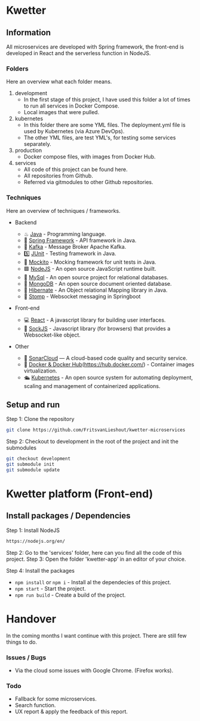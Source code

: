 # Kwetter

## Information

All microservices are developed with Spring framework, the front-end is developed in React and the serverless function in NodeJS.

### Folders

Here an overview what each folder means.

1. development
    - In the first stage of this project, I have used this folder a lot of times to run all services in Docker Compose.
    - Local images that were pulled.
2. kubernetes
    - In this folder there are some YML files. The deployment.yml file is used by Kubernetes (via Azure DevOps).
    - The other YML files, are test YML's, for testing some services separately.
3. production
    - Docker compose files, with images from Docker Hub.
4. services
    - All code of this project can be found here. 
    - All repositories from Github.
    - Referred via gitmodules to other Github repositories.

### Techniques

Here an overview of techniques / frameworks.

* Backend
    - ♨ [Java](https://www.java.com/nl/) - Programming language.
    - 🍃 [Spring Framework](https://spring.io/) - API framework in Java.
    - 🔱 [Kafka](https://kafka.apache.org/) - Message Broker Apache Kafka.
    - 5️⃣ [JUnit](https://junit.org/junit5/) - Testing framework in Java.
    - 🐒 [Mockito](https://site.mockito.org/) - Mocking framework for unit tests in Java.
    - 🟩 [NodeJS](https://nodejs.org/en/) -  An open source JavaScript runtime built.
    - 🐬 [MySql](https://www.mysql.com/) - An open source project for relational databases.
    - 🌿 [MongoDB](https://www.mongodb.com/) - An open source document oriented database.
    - 📕 [Hibernate](https://hibernate.org/) - An Object relational Mapping library in Java.
    - 📩 [Stomp](https://spring.io/guides/gs/messaging-stomp-websocket/) - Websocket messaging in Springboot

* Front-end
    - 💻 [React](https://reactjs.org/) - A javascript library for building user interfaces.
    - 🧦 [SockJS](https://www.npmjs.com/package/sockjs) - Javascript library (for browsers) that provides a Websocket-like object.

* Other
    - 🐝 [SonarCloud](https://sonarcloud.io/) — A cloud-based code quality and security service.
    - 🐳 [Docker & Docker Hub](https://www.docker.com/)(https://hub.docker.com/) - Container images virtualization. 
    - 🛳 [Kubernetes](https://kubernetes.io/) - An open source system for automating deployment, scaling and management of containerized applications.


## Setup and run
Step 1: Clone the repository

```sh
git clone https://github.com/FritsvanLieshout/kwetter-microservices
```

Step 2:  Checkout to development in the root of the project and init the submodules

```sh
git checkout development
git submodule init
git submodule update
```

# Kwetter platform (Front-end)

## Install packages / Dependencies
Step 1: Install NodeJS

```sh
https://nodejs.org/en/
```

Step 2: Go to the 'services' folder, here can you find all the code of this project.
Step 3: Open the folder 'kwetter-app' in an editor of your choice.

Step 4: Install the packages

- `npm install` or `npm i` - Install al the dependecies of this project.
- `npm start` - Start the project.
- `npm run build` - Create a build of the project.


# Handover

In the coming months I want continue with this project. There are still few things to do. 

### Issues / Bugs
- Via the cloud some issues with Google Chrome. (Firefox works).

### Todo
- Fallback for some microservices.
- Search function.
- UX report & apply the feedback of this report.
